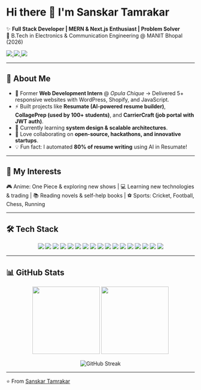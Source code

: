 # Hi there 👋 I'm Sanskar Tamrakar  


✨ **Full Stack Developer | MERN & Next.js Enthusiast | Problem Solver**  
📍 B.Tech in Electronics & Communication Engineering @ MANIT Bhopal (2026)

<!-- GitHub / LinkedIn / Gmail Badges at the top -->
<p align="left">
  <a href="https://github.com/sanskartam0801">
    <img src="https://img.shields.io/badge/GitHub-181717?style=for-the-badge&logo=github&logoColor=white"/>
  </a>
  <a href="https://www.linkedin.com/in/your-link">
    <img src="https://img.shields.io/badge/LinkedIn-0A66C2?style=for-the-badge&logo=linkedin&logoColor=white"/>
  </a>
  <a href="mailto:tamrakarsanskar112@gmail.com">
    <img src="https://img.shields.io/badge/Gmail-D14836?style=for-the-badge&logo=gmail&logoColor=white"/>
  </a>
</p>

<!-- GIF -->
<!-- <p align="right">
  <img src="https://media.giphy.com/media/l0MYt5jPR6QX5pnqM/giphy.gif" width="300"/>
</p> -->
  

---

## 🚀 About Me  
- 🔭 Former **Web Development Intern** @ *Opula Chique* → Delivered 5+ responsive websites with WordPress, Shopify, and JavaScript.  
- ⚡ Built projects like **Resumate (AI-powered resume builder)**, **CollagePrep (used by 100+ students)**, and **CarrierCraft (job portal with JWT auth)**.  
- 🌱 Currently learning **system design & scalable architectures**.  
- 👯 Love collaborating on **open-source, hackathons, and innovative startups**.  
- 💡 Fun fact: I automated **80% of resume writing** using AI in Resumate!  

---

## 💖 My Interests
<p>
🎮 Anime: One Piece & exploring new shows | 💻 Learning new technologies & trading | 📚 Reading novels & self-help books | ⚽ Sports: Cricket, Football, Chess, Running
</p>

---

## 🛠️ Tech Stack  

<p align="center">
  <img src="https://img.shields.io/badge/JavaScript-F7DF1E?style=for-the-badge&logo=javascript&logoColor=black"/>
  <img src="https://img.shields.io/badge/TypeScript-3178C6?style=for-the-badge&logo=typescript&logoColor=white"/>
  <img src="https://img.shields.io/badge/C++-00599C?style=for-the-badge&logo=c%2B%2B&logoColor=white"/>
  <img src="https://img.shields.io/badge/React-20232A?style=for-the-badge&logo=react&logoColor=61DAFB"/>
  <img src="https://img.shields.io/badge/Next.js-000000?style=for-the-badge&logo=next.js&logoColor=white"/>
  <img src="https://img.shields.io/badge/Tailwind_CSS-38B2AC?style=for-the-badge&logo=tailwind-css&logoColor=white"/>
  <img src="https://img.shields.io/badge/Node.js-339933?style=for-the-badge&logo=node.js&logoColor=white"/>
  <img src="https://img.shields.io/badge/Express.js-000000?style=for-the-badge&logo=express&logoColor=white"/>
  <img src="https://img.shields.io/badge/REST-02569B?style=for-the-badge&logo=rest&logoColor=white"/>
  <img src="https://img.shields.io/badge/MongoDB-4EA94B?style=for-the-badge&logo=mongodb&logoColor=white"/>
  <img src="https://img.shields.io/badge/PostgreSQL-316192?style=for-the-badge&logo=postgresql&logoColor=white"/>
  <img src="https://img.shields.io/badge/MySQL-4479A1?style=for-the-badge&logo=mysql&logoColor=white"/>
  <img src="https://img.shields.io/badge/Git-F05032?style=for-the-badge&logo=git&logoColor=white"/>
  <img src="https://img.shields.io/badge/Stripe-626CD9?style=for-the-badge&logo=stripe&logoColor=white"/>
  <img src="https://img.shields.io/badge/Clerk-3C3C3D?style=for-the-badge&logo=clerk&logoColor=white"/>
  <img src="https://img.shields.io/badge/Shopify-7AB55C?style=for-the-badge&logo=shopify&logoColor=white"/>
  <img src="https://img.shields.io/badge/WordPress-21759B?style=for-the-badge&logo=wordpress&logoColor=white"/>
</p>

---

## 📊 GitHub Stats  

<p align="center">
  <img src="https://github-readme-stats.vercel.app/api?username=sanskartam0801&show_icons=true&theme=tokyonight" height="180"/>
  <img src="https://github-readme-stats.vercel.app/api/top-langs/?username=sanskartam0801&layout=compact&theme=tokyonight" height="180"/>
</p>

<p align="center">
  <img src="https://streak-stats.demolab.com?user=sanskartam0801&theme=tokyonight" alt="GitHub Streak"/>
</p>

---

⭐️ From [Sanskar Tamrakar](https://github.com/sanskartam0801)  
